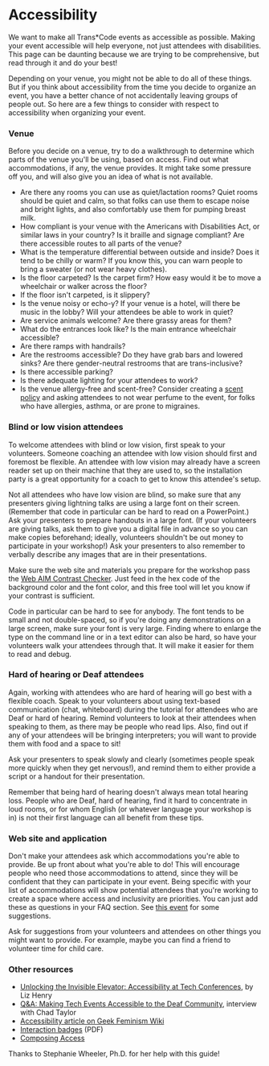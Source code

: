 # Accessibility 

We want to make all Trans*Code events as accessible as possible. Making your
event accessible will help everyone, not just attendees with disabilities. This 
page can be daunting because we are trying to be comprehensive, but read through 
it and do your best!

Depending on your venue, you might not be able to do all of these things. But if you 
think about accessibility from the time you decide to organize an event, you
have a better chance of not accidentally leaving groups of people out. So 
here are a few things to consider with respect to accessibility when organizing 
your event. 

### Venue 

Before you decide on a venue, try to do a walkthrough to determine which parts
of the venue you'll be using, based on access. Find out what accommodations, if 
any, the venue provides. It might take some pressure off you, and will also give 
you an idea of what is not available. 

- Are there any rooms you can use as quiet/lactation rooms? Quiet rooms should be 
quiet and calm, so that folks can use them to escape noise and bright lights, and 
also comfortably use them for pumping breast milk. 
- How compliant is your venue with the Americans with Disabilities Act, or similar
laws in your country? Is it braille and signage compliant? Are there accessible 
routes to all parts of the venue? 
- What is the temperature differential between outside and inside? Does it tend to be
chilly or warm? If you know this, you can warn people to bring a sweater (or not 
wear heavy clothes).
- Is the floor carpeted? Is the carpet firm? How easy would it be to move a wheelchair 
or walker across the floor?
- If the floor isn't carpeted, is it slippery? 
- Is the venue noisy or echo-y? If your venue is a hotel, will there be music in the lobby? 
Will your attendees be able to work in quiet? 
- Are service animals welcome? Are there grassy areas for them? 
- What do the entrances look like? Is the main entrance wheelchair accessible? 
- Are there ramps with handrails? 
- Are the restrooms accessible? Do they have grab bars and lowered sinks? Are there 
gender-neutral restrooms that are trans-inclusive? 
- Is there accessible parking? 
- Is there adequate lighting for your attendees to work? 
- Is the venue allergy-free and scent-free?  Consider creating a [scent policy](https://portland.adacamp.org/policies/#scent) and asking  attendees to not wear perfume to the event, 
for folks who have allergies, asthma, or are prone to migraines. 

### Blind or low vision attendees 

To welcome attendees with blind or low vision, first speak to your volunteers. Someone coaching an 
attendee with low vision should first and foremost be flexible. An attendee with low vision
may already have a screen reader set up on their machine that they are used to, so
the installation party is a great opportunity for a coach to get to know this attendee's setup. 

Not all attendees who have low vision are blind, so make sure that any presenters giving lightning 
talks are using a large font on their screen. (Remember that code in particular can be hard to read 
on a PowerPoint.) Ask your presenters to prepare handouts in a large font. (If your volunteers are giving talks, ask them to give you a digital file in advance so you can make copies beforehand; ideally, volunteers shouldn't be out money to participate in your workshop!) Ask your 
presenters to also remember to verbally describe any images that are in their presentations. 

Make sure the web site and materials you prepare for the workshop pass the [Web AIM Contrast Checker](http://webaim.org/resources/contrastchecker/). 
Just feed in the hex code of the background color and the font color, and this free tool will let you 
know if your contrast is sufficient. 

Code in particular can be hard to see for anybody. The font tends to be small and not double-spaced, 
so if you're doing any demonstrations on a large screen, make sure your font is very large. Finding 
where to enlarge the type on the command line or in a text editor can also be hard, so have your volunteers
walk your attendees through that. It will make it easier for them to read and debug. 

### Hard of hearing or Deaf attendees

Again, working with attendees who are hard of hearing will go best with a flexible coach. Speak to your 
volunteers about using text-based communication (chat, whiteboard) during the tutorial for attendees who are Deaf or hard of hearing. Remind volunteers to look at their attendees when speaking to them, as there may 
be people who read lips. Also, find out if any of your attendees will be bringing interpreters; you 
will want to provide them with food and a space to sit!

Ask your presenters to speak slowly and clearly (sometimes people speak more quickly when they get 
nervous!), and remind them to either provide a script or a handout for their presentation. 

Remember that being hard of hearing doesn't always mean total hearing loss. People who are Deaf, hard 
of hearing, find it hard to concentrate in loud rooms, or for whom English (or whatever language your 
workshop is in) is not their first language can all benefit from these tips. 

### Web site and application 

Don't make your attendees ask which accommodations you're able to provide. Be up front about what you're 
able to do! This will encourage people who need those accommodations to attend, since they will be 
confident that they can participate in your event. Being specific with your list of accommodations 
will show potential attendees that you're working to create a space where access and inclusivity are 
priorities. You can just add these as questions in your FAQ section. See [this event](http://djangogirls.org/portland) for some suggestions. 

Ask for suggestions from your volunteers and attendees on other things you might want to provide. For example, 
maybe you can find a friend to volunteer time for child care. 

### Other resources

- [Unlocking the Invisible Elevator: Accessibility at Tech Conferences](https://modelviewculture.com/pieces/unlocking-the-invisible-elevator-accessibility-at-tech-conferences), by Liz Henry
- [Q&A: Making Tech Events Accessible to the Deaf Community](https://modelviewculture.com/pieces/qa-making-tech-events-accessible-to-the-deaf-community), interview with Chad Taylor
- [Accessibility article on Geek Feminism Wiki](http://geekfeminism.wikia.com/wiki/Accessibility)
- [Interaction badges](http://autisticadvocacy.org/wp-content/uploads/2014/02/ColorCommunicationBadges.pdf) (PDF) 
- [Composing Access](http://composingaccess.net/)

Thanks to Stephanie Wheeler, Ph.D. for her help with this guide! 
